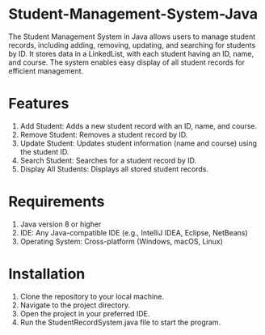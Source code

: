 # Student-Management-System-Java
The Student Management System in Java allows users to manage student records, including adding, removing, updating, and searching for students by ID. It stores data in a LinkedList, with each student having an ID, name, and course. The system enables easy display of all student records for efficient management.

# Features
1. Add Student: Adds a new student record with an ID, name, and course.
2. Remove Student: Removes a student record by ID.
3. Update Student: Updates student information (name and course) using the student ID.
4. Search Student: Searches for a student record by ID.
5. Display All Students: Displays all stored student records.

# Requirements
1. Java version 8 or higher
2. IDE: Any Java-compatible IDE (e.g., IntelliJ IDEA, Eclipse, NetBeans)
3. Operating System: Cross-platform (Windows, macOS, Linux)

# Installation
1. Clone the repository to your local machine.
2. Navigate to the project directory.
3. Open the project in your preferred IDE.
4. Run the StudentRecordSystem.java file to start the program.

